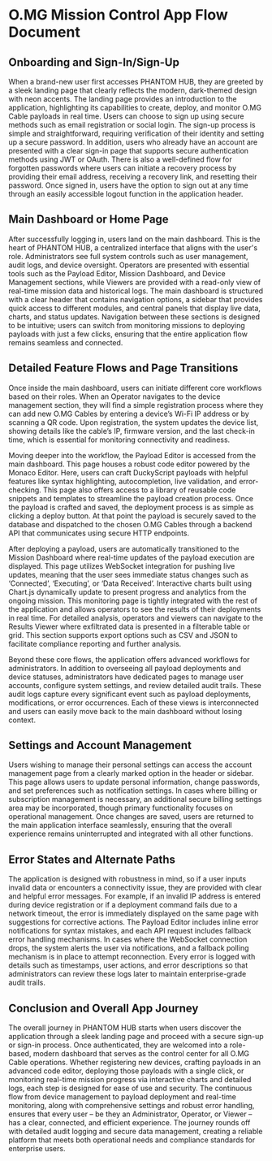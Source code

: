 # O.MG Mission Control App Flow Document

## Onboarding and Sign-In/Sign-Up
When a brand-new user first accesses PHANTOM HUB, they are greeted by a sleek landing page that clearly reflects the modern, dark-themed design with neon accents. The landing page provides an introduction to the application, highlighting its capabilities to create, deploy, and monitor O.MG Cable payloads in real time. Users can choose to sign up using secure methods such as email registration or social login. The sign-up process is simple and straightforward, requiring verification of their identity and setting up a secure password. In addition, users who already have an account are presented with a clear sign-in page that supports secure authentication methods using JWT or OAuth. There is also a well-defined flow for forgotten passwords where users can initiate a recovery process by providing their email address, receiving a recovery link, and resetting their password. Once signed in, users have the option to sign out at any time through an easily accessible logout function in the application header.

## Main Dashboard or Home Page
After successfully logging in, users land on the main dashboard. This is the heart of PHANTOM HUB, a centralized interface that aligns with the user's role. Administrators see full system controls such as user management, audit logs, and device oversight. Operators are presented with essential tools such as the Payload Editor, Mission Dashboard, and Device Management sections, while Viewers are provided with a read-only view of real-time mission data and historical logs. The main dashboard is structured with a clear header that contains navigation options, a sidebar that provides quick access to different modules, and central panels that display live data, charts, and status updates. Navigation between these sections is designed to be intuitive; users can switch from monitoring missions to deploying payloads with just a few clicks, ensuring that the entire application flow remains seamless and connected.

## Detailed Feature Flows and Page Transitions
Once inside the main dashboard, users can initiate different core workflows based on their roles. When an Operator navigates to the device management section, they will find a simple registration process where they can add new O.MG Cables by entering a device’s Wi-Fi IP address or by scanning a QR code. Upon registration, the system updates the device list, showing details like the cable’s IP, firmware version, and the last check-in time, which is essential for monitoring connectivity and readiness.

Moving deeper into the workflow, the Payload Editor is accessed from the main dashboard. This page houses a robust code editor powered by the Monaco Editor. Here, users can craft DuckyScript payloads with helpful features like syntax highlighting, autocompletion, live validation, and error-checking. This page also offers access to a library of reusable code snippets and templates to streamline the payload creation process. Once the payload is crafted and saved, the deployment process is as simple as clicking a deploy button. At that point the payload is securely saved to the database and dispatched to the chosen O.MG Cables through a backend API that communicates using secure HTTP endpoints.

After deploying a payload, users are automatically transitioned to the Mission Dashboard where real-time updates of the payload execution are displayed. This page utilizes WebSocket integration for pushing live updates, meaning that the user sees immediate status changes such as ‘Connected’, ‘Executing’, or ‘Data Received’. Interactive charts built using Chart.js dynamically update to present progress and analytics from the ongoing mission. This monitoring page is tightly integrated with the rest of the application and allows operators to see the results of their deployments in real time. For detailed analysis, operators and viewers can navigate to the Results Viewer where exfiltrated data is presented in a filterable table or grid. This section supports export options such as CSV and JSON to facilitate compliance reporting and further analysis.

Beyond these core flows, the application offers advanced workflows for administrators. In addition to overseeing all payload deployments and device statuses, administrators have dedicated pages to manage user accounts, configure system settings, and review detailed audit trails. These audit logs capture every significant event such as payload deployments, modifications, or error occurrences. Each of these views is interconnected and users can easily move back to the main dashboard without losing context.

## Settings and Account Management
Users wishing to manage their personal settings can access the account management page from a clearly marked option in the header or sidebar. This page allows users to update personal information, change passwords, and set preferences such as notification settings. In cases where billing or subscription management is necessary, an additional secure billing settings area may be incorporated, though primary functionality focuses on operational management. Once changes are saved, users are returned to the main application interface seamlessly, ensuring that the overall experience remains uninterrupted and integrated with all other functions.

## Error States and Alternate Paths
The application is designed with robustness in mind, so if a user inputs invalid data or encounters a connectivity issue, they are provided with clear and helpful error messages. For example, if an invalid IP address is entered during device registration or if a deployment command fails due to a network timeout, the error is immediately displayed on the same page with suggestions for corrective actions. The Payload Editor includes inline error notifications for syntax mistakes, and each API request includes fallback error handling mechanisms. In cases where the WebSocket connection drops, the system alerts the user via notifications, and a fallback polling mechanism is in place to attempt reconnection. Every error is logged with details such as timestamps, user actions, and error descriptions so that administrators can review these logs later to maintain enterprise-grade audit trails.

## Conclusion and Overall App Journey
The overall journey in PHANTOM HUB starts when users discover the application through a sleek landing page and proceed with a secure sign-up or sign-in process. Once authenticated, they are welcomed into a role-based, modern dashboard that serves as the control center for all O.MG Cable operations. Whether registering new devices, crafting payloads in an advanced code editor, deploying those payloads with a single click, or monitoring real-time mission progress via interactive charts and detailed logs, each step is designed for ease of use and security. The continuous flow from device management to payload deployment and real-time monitoring, along with comprehensive settings and robust error handling, ensures that every user – be they an Administrator, Operator, or Viewer – has a clear, connected, and efficient experience. The journey rounds off with detailed audit logging and secure data management, creating a reliable platform that meets both operational needs and compliance standards for enterprise users.